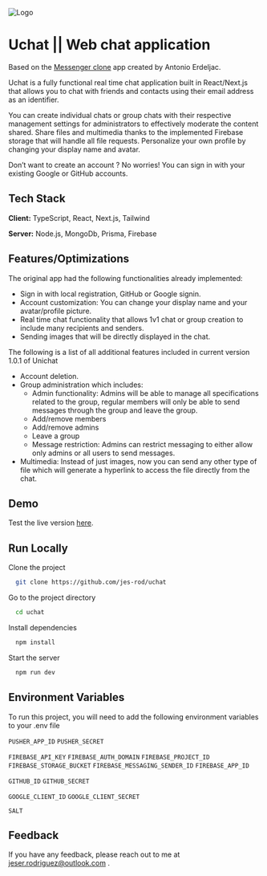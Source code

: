 
![Logo](https://firebasestorage.googleapis.com/v0/b/uchat-6afe0.appspot.com/o/unichat-logo-slogan-rscale.jpg?alt=media&token=dbdea280-8f60-4559-afaa-36c1ce7e8d4a)

# Uchat || Web chat application

Based on the [Messenger clone](https://www.youtube.com/watch?v=PGPGcKBpAk8) app created by Antonio Erdeljac. 

Uchat is a fully functional real time chat application built in React/Next.js that allows you to chat with friends and contacts using their email address as an identifier. 

You can create individual chats or group chats with their respective management settings for administrators to effectively moderate the content shared. Share files and multimedia thanks to the implemented Firebase storage that will handle all file requests. Personalize your own profile by changing your display name and avatar. 

Don’t want to create an account ? No worries! You can sign in with your existing Google or GitHub accounts.




## Tech Stack

**Client:** TypeScript, React, Next.js, Tailwind

**Server:** Node.js, MongoDb, Prisma, Firebase 


## Features/Optimizations

The original app had the following functionalities already implemented:

- Sign in with local registration, GitHub or Google signin.
- Account customization: You can change your display name and your avatar/profile picture.
- Real time chat functionality that allows 1v1 chat or group creation to include many recipients and senders.
- Sending images that will be directly displayed in the chat.

The following is a list of all additional features included in current version 1.0.1 of Unichat

- Account deletion.
- Group administration which includes:
    - Admin functionality: Admins will be able to manage all specifications related to the group, regular members will only be able to send messages through the group and leave the group.
    - Add/remove members
    - Add/remove admins
    - Leave a group
    - Message restriction: Admins can restrict messaging to either allow only admins or all users to send messages.
- Multimedia: Instead of just images, now you can send any other type of file which will generate a hyperlink to access the file directly from the chat.




## Demo

Test the live version [here]('https://uchat-ten.vercel.app/').


## Run Locally

Clone the project

```bash
  git clone https://github.com/jes-rod/uchat
```

Go to the project directory

```bash
  cd uchat
```

Install dependencies

```bash
  npm install
```

Start the server

```bash
  npm run dev
```


## Environment Variables

To run this project, you will need to add the following environment variables to your .env file

`PUSHER_APP_ID`
`PUSHER_SECRET`

`FIREBASE_API_KEY`
`FIREBASE_AUTH_DOMAIN`
`FIREBASE_PROJECT_ID`
`FIREBASE_STORAGE_BUCKET`
`FIREBASE_MESSAGING_SENDER_ID`
`FIREBASE_APP_ID`

`GITHUB_ID`
`GITHUB_SECRET`

`GOOGLE_CLIENT_ID`
`GOOGLE_CLIENT_SECRET`

`SALT`


## Feedback

If you have any feedback, please reach out to me at jeser.rodriguez@outlook.com .

